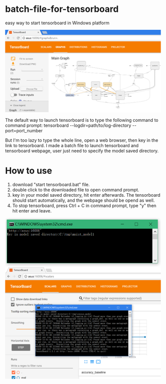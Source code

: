 # batch-file-for-tensorboard
easy way to start tensorboard in Windows platform

![tensorboard example](https://github.com/cy12345678/batch-file-for-tensorboard/blob/master/tensorboard%20page.PNG)

The default way to launch tensorboard is to type the following command to command prompt:
tensorboard --logdir=path/to/log-directory --port=port_number

But I'm too lazy to type the whole line, open a web browser, then key in the link to tensorboard. I made a batch file to launch tensorboard and tensorboard webpage, user just need to specify the model saved directory.

# How to use
1. download "start tensorboard.bat" file.
2. double click to the downloaded file to open command prompt.
3. key in your model saved directory, hit enter afterwards. The tensorboard should start automatically, and the webpage should be opend as well.
4. To stop tensorboard, press Ctrl + C in command prompt, type "y" then hit enter and leave.

![command prompt](https://github.com/cy12345678/batch-file-for-tensorboard/blob/master/example%201.PNG)
![example2](https://github.com/cy12345678/batch-file-for-tensorboard/blob/master/example2.PNG)
